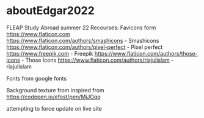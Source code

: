 # aboutEdgar2022
FLEAP Study Abroad summer 22
Recourses:
Favicons form https://www.flaticon.com    
    https://www.flaticon.com/authors/smashicons - Smashicons
    https://www.flaticon.com/authors/pixel-perfect - Pixel perfect
    https://www.freepik.com - Freepik
    https://www.flaticon.com/authors/those-icons - Those Icons
    https://www.flaticon.com/authors/riajulislam - riajulislam

Fonts from google fonts

Background texture from inspired from https://codepen.io/efost/pen/MjJGqq

attempting to force update on live site
